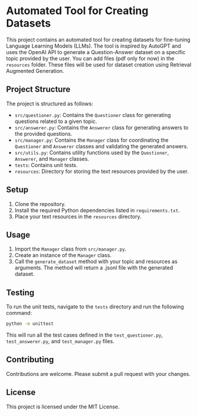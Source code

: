 # Automated Tool for Creating Datasets

This project contains an automated tool for creating datasets for fine-tuning Language Learning Models (LLMs). The tool is inspired by AutoGPT and uses the OpenAI API to generate a Question-Answer dataset on a specific topic provided by the user. You can add files (pdf only for now) in the `resources` folder. These files will be used for dataset creation using Retrieval Augmented Generation.

## Project Structure

The project is structured as follows:

- `src/questioner.py`: Contains the `Questioner` class for generating questions related to a given topic.
- `src/answerer.py`: Contains the `Answerer` class for generating answers to the provided questions.
- `src/manager.py`: Contains the `Manager` class for coordinating the `Questioner` and `Answerer` classes and validating the generated answers.
- `src/utils.py`: Contains utility functions used by the `Questioner`, `Answerer`, and `Manager` classes.
- `tests`: Contains unit tests.
- `resources`: Directory for storing the text resources provided by the user.

## Setup

1. Clone the repository.
2. Install the required Python dependencies listed in `requirements.txt`.
3. Place your text resources in the `resources` directory.

## Usage

1. Import the `Manager` class from `src/manager.py`.
2. Create an instance of the `Manager` class.
3. Call the `generate_dataset` method with your topic and resources as arguments. The method will return a .jsonl file with the generated dataset.

## Testing

To run the unit tests, navigate to the `tests` directory and run the following command:

```bash
python -m unittest
```

This will run all the test cases defined in the `test_questioner.py`, `test_answerer.py`, and `test_manager.py` files.

## Contributing

Contributions are welcome. Please submit a pull request with your changes.

## License

This project is licensed under the MIT License.